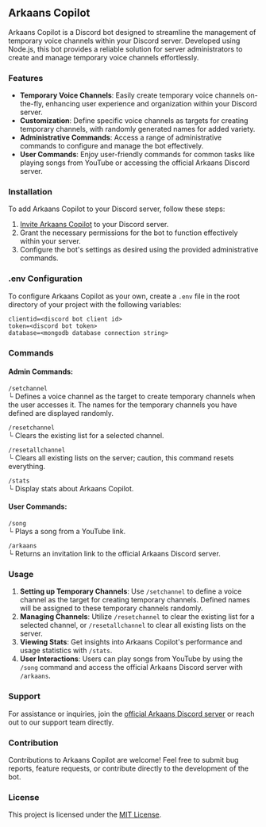 ## Arkaans Copilot

Arkaans Copilot is a Discord bot designed to streamline the management of temporary voice channels within your Discord server. Developed using Node.js, this bot provides a reliable solution for server administrators to create and manage temporary voice channels effortlessly.

### Features
- **Temporary Voice Channels**: Easily create temporary voice channels on-the-fly, enhancing user experience and organization within your Discord server.
- **Customization**: Define specific voice channels as targets for creating temporary channels, with randomly generated names for added variety.
- **Administrative Commands**: Access a range of administrative commands to configure and manage the bot effectively.
- **User Commands**: Enjoy user-friendly commands for common tasks like playing songs from YouTube or accessing the official Arkaans Discord server.

### Installation

To add Arkaans Copilot to your Discord server, follow these steps:

1. [Invite Arkaans Copilot](https://discord.com/oauth2/authorize?client_id=927699980985192449&permissions=8&scope=bot) to your Discord server.
2. Grant the necessary permissions for the bot to function effectively within your server.
3. Configure the bot's settings as desired using the provided administrative commands.

### .env Configuration

To configure Arkaans Copilot as your own, create a `.env` file in the root directory of your project with the following variables:

```env
clientid=<discord bot client id>
token=<discord bot token>
database=<mongodb database connection string>
```
### Commands

#### Admin Commands:

```/setchannel```  
└ Defines a voice channel as the target to create temporary channels when the user accesses it. The names for the temporary channels you have defined are displayed randomly.

```/resetchannel```  
└ Clears the existing list for a selected channel.

```/resetallchannel```  
└ Clears all existing lists on the server; caution, this command resets everything.

```/stats```  
└ Display stats about Arkaans Copilot.
  
  
#### User Commands:

```/song```  
└ Plays a song from a YouTube link.

```/arkaans```  
└ Returns an invitation link to the official Arkaans Discord server.

### Usage

1. **Setting up Temporary Channels**: Use `/setchannel` to define a voice channel as the target for creating temporary channels. Defined names will be assigned to these temporary channels randomly.
2. **Managing Channels**: Utilize `/resetchannel` to clear the existing list for a selected channel, or `/resetallchannel` to clear all existing lists on the server.
3. **Viewing Stats**: Get insights into Arkaans Copilot's performance and usage statistics with `/stats`.
4. **User Interactions**: Users can play songs from YouTube by using the `/song` command and access the official Arkaans Discord server with `/arkaans`.

### Support

For assistance or inquiries, join the [official Arkaans Discord server](https://discord.gg/BgRwHfK) or reach out to our support team directly.

### Contribution

Contributions to Arkaans Copilot are welcome! Feel free to submit bug reports, feature requests, or contribute directly to the development of the bot.

### License

This project is licensed under the [MIT License](#).
